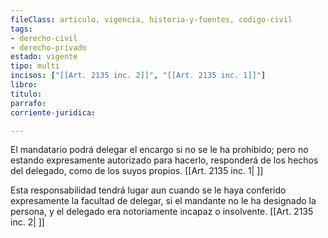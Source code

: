 ```yaml
---
fileClass: articulo, vigencia, historia-y-fuentes, codigo-civil
tags:
- derecho-civil
- derecho-privado
estado: vigente
tipo: multi
incisos: ["[[Art. 2135 inc. 2]]", "[[Art. 2135 inc. 1]]"]
libro:
titulo:
parrafo:
corriente-juridica:

---
```

El mandatario podrá delegar el encargo si no se le ha prohibido; pero no estando expresamente autorizado para hacerlo, responderá de los hechos del delegado, como de los suyos propios. [[Art. 2135 inc. 1| ]]

Esta responsabilidad tendrá lugar aun cuando se le haya conferido expresamente la facultad de delegar, si el mandante no le ha designado la persona, y el delegado era notoriamente incapaz o insolvente. [[Art. 2135 inc. 2| ]]